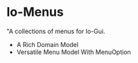 # Io-Menus

"A collections of menus for Io-Gui.

- A Rich Domain Model
- Versatile Menu Model With MenuOption